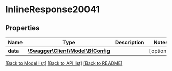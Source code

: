 # InlineResponse20041

## Properties
Name | Type | Description | Notes
------------ | ------------- | ------------- | -------------
**data** | [**\Swagger\Client\Model\BfConfig**](BfConfig.md) |  | [optional] 

[[Back to Model list]](../../README.md#documentation-for-models) [[Back to API list]](../../README.md#documentation-for-api-endpoints) [[Back to README]](../../README.md)

